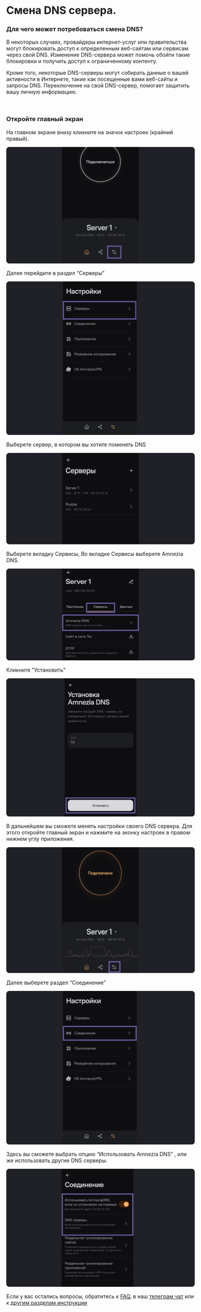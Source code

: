 # Смена  DNS сервера.

### Для чего может потребоваться смена DNS? 

В некоторых случаях, провайдеры интернет-услуг или правительства могут блокировать доступ к
 определенным веб-сайтам или сервисам через свой DNS. Изменение DNS-сервера может помочь 
обойти такие блокировки и получить доступ к ограниченному контенту. 

Кроме того, некоторые DNS-серверы могут собирать данные о вашей активности в Интернете, такие 
как посещенные вами веб-сайты и запросы DNS. Переключение на свой DNS-сервер, помогает 
защитить вашу личную информацию.


&nbsp;

### Откройте главный экран  

На главном экране  внизу  кликните на значок настроек (крайний правый). 

![instruction 1](https://raw.githubusercontent.com/amnezia-vpn/amnezia.org-content/master/docs/ru/instructions/06_change-dns/img/cd_ru_1.png)

Далее перейдите в раздел “Серверы” 

![instruction 1](https://raw.githubusercontent.com/amnezia-vpn/amnezia.org-content/master/docs/ru/instructions/06_change-dns/img/cd_ru_2.png)

Выберете сервер, в котором вы хотите поменять DNS

![instruction 1](https://raw.githubusercontent.com/amnezia-vpn/amnezia.org-content/master/docs/ru/instructions/06_change-dns/img/cd_ru_3.png)

Выберете вкладку Сервисы, 
Во вкладке Сервисы выберете Amnezia DNS. 

![instruction 1](https://raw.githubusercontent.com/amnezia-vpn/amnezia.org-content/master/docs/ru/instructions/06_change-dns/img/cd_ru_4.png)

Кликните "Установить"

![instruction 1](https://raw.githubusercontent.com/amnezia-vpn/amnezia.org-content/master/docs/ru/instructions/06_change-dns/img/cd_ru_5.png)

В дальнейшем  вы сможете менять настройки своего DNS сервера. 
Для этого откройте главный экран и нажмите на эконку настроек в правом нижнем углу приложения.  

![instruction 1](https://raw.githubusercontent.com/amnezia-vpn/amnezia.org-content/master/docs/ru/instructions/06_change-dns/img/cd_ru_6.png)

Далее выберете раздел “Соединение”

![instruction 1](https://raw.githubusercontent.com/amnezia-vpn/amnezia.org-content/master/docs/ru/instructions/06_change-dns/img/cd_ru_7.png)


Здесь вы сможете выбрать опцию “Использовать Amnezia DNS” , или же использовать другие DNS серверы. 

![instruction 1](https://raw.githubusercontent.com/amnezia-vpn/amnezia.org-content/master/docs/ru/instructions/06_change-dns/img/cd_ru_8.png)


Если у вас остались вопросы, обратитесь к [FAQ], в наш [телеграм чат] или к [другим разделам инструкции]


[amnezia-site-ext-link]: https://amnezia-web-nx1r.vercel.app
[FAQ]: /about 
[телеграм чат]: https://t.me/amnezia_vpn
[другим разделам инструкции]: ../instructions



